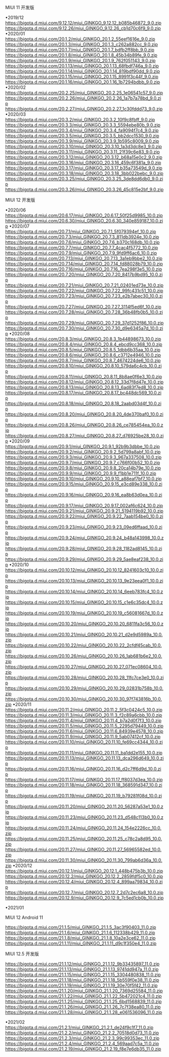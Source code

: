 MIUI 11 开发版

•2019/12
https://bigota.d.miui.com/9.12.12/miui_GINKGO_9.12.12_b085b46872_9.0.zip
https://bigota.d.miui.com/9.12.26/miui_GINKGO_9.12.26_cb1d70c6f9_9.0.zip
•2020/01
https://bigota.d.miui.com/20.1.2/miui_GINKGO_20.1.2_55eef1616e_9.0.zip
https://bigota.d.miui.com/20.1.3/miui_GINKGO_20.1.3_c262a882cc_9.0.zip
https://bigota.d.miui.com/20.1.7/miui_GINKGO_20.1.7_bdfb2ff8bb_9.0.zip
https://bigota.d.miui.com/20.1.8/miui_GINKGO_20.1.8_45b34b89fe_9.0.zip
https://bigota.d.miui.com/20.1.9/miui_GINKGO_20.1.9_762f051143_9.0.zip
https://bigota.d.miui.com/20.1.13/miui_GINKGO_20.1.13_68fbdf746a_9.0.zip
https://bigota.d.miui.com/20.1.14/miui_GINKGO_20.1.14_819bdf90dd_9.0.zip
https://bigota.d.miui.com/20.1.15/miui_GINKGO_20.1.15_8991f3c44f_9.0.zip
https://bigota.d.miui.com/20.1.16/miui_GINKGO_20.1.16_1b7294bdbb_9.0.zip
•2020/02
https://bigota.d.miui.com/20.2.25/miui_GINKGO_20.2.25_1e06541c57_9.0.zip
https://bigota.d.miui.com/20.2.26/miui_GINKGO_20.2.26_1a7b7a78bd_9.0.zip
https://bigota.d.miui.com/20.2.27/miui_GINKGO_20.2.27_1c30fddd73_9.0.zip
•2020/03
https://bigota.d.miui.com/20.3.2/miui_GINKGO_20.3.2_10f9c8fbff_9.0.zip
https://bigota.d.miui.com/20.3.3/miui_GINKGO_20.3.3_5594ebe80b_9.0.zip
https://bigota.d.miui.com/20.3.4/miui_GINKGO_20.3.4_fa9094f7c4_9.0.zip
https://bigota.d.miui.com/20.3.5/miui_GINKGO_20.3.5_bb2dcc1530_9.0.zip
https://bigota.d.miui.com/20.3.9/miui_GINKGO_20.3.9_1b595c8009_9.0.zip
https://bigota.d.miui.com/20.3.10/miui_GINKGO_20.3.10_1a3d3dc8e3_9.0.zip
https://bigota.d.miui.com/20.3.11/miui_GINKGO_20.3.11_21f39c6e83_9.0.zip
https://bigota.d.miui.com/20.3.12/miui_GINKGO_20.3.12_b68a15e0c2_9.0.zip
https://bigota.d.miui.com/20.3.16/miui_GINKGO_20.3.16_459c6f381a_9.0.zip
https://bigota.d.miui.com/20.3.17/miui_GINKGO_20.3.17_b35a73549d_9.0.zip
https://bigota.d.miui.com/20.3.18/miui_GINKGO_20.3.18_3bb022bebc_9.0.zip
https://bigota.d.miui.com/20.3.25/miui_GINKGO_20.3.25_3de8dd6db0_9.0.zip
https://bigota.d.miui.com/20.3.26/miui_GINKGO_20.3.26_45c815e2bf_9.0.zip

MIUI 12 开发版

•2020/06
https://bigota.d.miui.com/20.6.17/miui_GINKGO_20.6.17_50f25d9985_10.0.zip
https://bigota.d.miui.com/20.6.30/miui_GINKGO_20.6.30_340e859187_10.0.zip
•2020/07
https://bigota.d.miui.com/20.7.1/miui_GINKGO_20.7.1_5f079394ef_10.0.zip
https://bigota.d.miui.com/20.7.3/miui_GINKGO_20.7.3_811db3924e_10.0.zip
https://bigota.d.miui.com/20.7.6/miui_GINKGO_20.7.6_b370c168db_10.0.zip
https://bigota.d.miui.com/20.7.7/miui_GINKGO_20.7.7_4cac4f5772_10.0.zip
https://bigota.d.miui.com/20.7.9/miui_GINKGO_20.7.9_9fd9ff6ac6_10.0.zip
https://bigota.d.miui.com/20.7.13/miui_GINKGO_20.7.13_3a1eb9bbe2_10.0.zip
https://bigota.d.miui.com/20.7.14/miui_GINKGO_20.7.14_fd88028b79_10.0.zip
https://bigota.d.miui.com/20.7.16/miui_GINKGO_20.7.16_7ea298f3e5_10.0.zip
https://bigota.d.miui.com/20.7.20/miui_GINKGO_20.7.20_8417b9bd95_10.0.zip
https://bigota.d.miui.com/20.7.21/miui_GINKGO_20.7.21_02401ed73e_10.0.zip
https://bigota.d.miui.com/20.7.22/miui_GINKGO_20.7.22_99fc431c51_10.0.zip
https://bigota.d.miui.com/20.7.23/miui_GINKGO_20.7.23_e2b7abec30_10.0.zip
https://bigota.d.miui.com/20.7.27/miui_GINKGO_20.7.27_3114f5ed6f_10.0.zip
https://bigota.d.miui.com/20.7.28/miui_GINKGO_20.7.28_36b48fb0b5_10.0.zip
https://bigota.d.miui.com/20.7.29/miui_GINKGO_20.7.29_37d1252f86_10.0.zip
https://bigota.d.miui.com/20.7.30/miui_GINKGO_20.7.30_d9e6345a7d_10.0.zip
•2020/08
https://bigota.d.miui.com/20.8.3/miui_GINKGO_20.8.3_1b44898673_10.0.zip
https://bigota.d.miui.com/20.8.4/miui_GINKGO_20.8.4_ebcd9cc368_10.0.zip
https://bigota.d.miui.com/20.8.5/miui_GINKGO_20.8.5_1dbb6b35aa_10.0.zip
https://bigota.d.miui.com/20.8.6/miui_GINKGO_20.8.6_c3712e4946_10.0.zip
https://bigota.d.miui.com/20.8.7/miui_GINKGO_20.8.7_4674224de6_10.0.zip
https://bigota.d.miui.com/20.8.10/miui_GINKGO_20.8.10_579da6c4cb_10.0.zip
https://bigota.d.miui.com/20.8.11/miui_GINKGO_20.8.11_8b8ae0f6e3_10.0.zip
https://bigota.d.miui.com/20.8.12/miui_GINKGO_20.8.12_33d7f8d47e_10.0.zip
https://bigota.d.miui.com/20.8.13/miui_GINKGO_20.8.13_6ad83f7ed8_10.0.zip
https://bigota.d.miui.com/20.8.17/miui_GINKGO_20.8.17_bc448dc569_10.0.zip
https://bigota.d.miui.com/20.8.18/miui_GINKGO_20.8.18_2aabd03d4f_10.0.zip
https://bigota.d.miui.com/20.8.20/miui_GINKGO_20.8.20_4de370baf0_10.0.zip
https://bigota.d.miui.com/20.8.26/miui_GINKGO_20.8.26_ce785454ea_10.0.zip
https://bigota.d.miui.com/20.8.27/miui_GINKGO_20.8.27_d76925be28_10.0.zip
•2020/09
https://bigota.d.miui.com/20.9.1/miui_GINKGO_20.9.1_92b9b3dbbe_10.0.zip
https://bigota.d.miui.com/20.9.2/miui_GINKGO_20.9.2_5d799a8abf_10.0.zip
https://bigota.d.miui.com/20.9.3/miui_GINKGO_20.9.3_967a337508_10.0.zip
https://bigota.d.miui.com/20.9.7/miui_GINKGO_20.9.7_c766f00b52_10.0.zip
https://bigota.d.miui.com/20.9.8/miui_GINKGO_20.9.8_20ca14b79e_10.0.zip
https://bigota.d.miui.com/20.9.9/miui_GINKGO_20.9.9_f1bb1e711f_10.0.zip
https://bigota.d.miui.com/20.9.10/miui_GINKGO_20.9.10_a88eaf7bf7_10.0.zip
https://bigota.d.miui.com/20.9.15/miui_GINKGO_20.9.15_e3cd89e338_10.0.zip
https://bigota.d.miui.com/20.9.16/miui_GINKGO_20.9.16_ea8b63d0ea_10.0.zip
https://bigota.d.miui.com/20.9.17/miui_GINKGO_20.9.17_002af6c624_10.0.zip
https://bigota.d.miui.com/20.9.21/miui_GINKGO_20.9.21_5194119b92_10.0.zip
https://bigota.d.miui.com/20.9.22/miui_GINKGO_20.9.22_7aab154be0_10.0.zip
https://bigota.d.miui.com/20.9.23/miui_GINKGO_20.9.23_09ed6ffaad_10.0.zip
https://bigota.d.miui.com/20.9.24/miui_GINKGO_20.9.24_b48a143998_10.0.zip
https://bigota.d.miui.com/20.9.28/miui_GINKGO_20.9.28_1182ad8145_10.0.zip
https://bigota.d.miui.com/20.9.29/miui_GINKGO_20.9.29_5ae8eaf238_10.0.zip
•2020/10
https://bigota.d.miui.com/20.10.12/miui_GINKGO_20.10.12_8241603c10_10.0.zip
https://bigota.d.miui.com/20.10.13/miui_GINKGO_20.10.13_9e23eea0f1_10.0.zip
https://bigota.d.miui.com/20.10.14/miui_GINKGO_20.10.14_6eeb783fc4_10.0.zip
https://bigota.d.miui.com/20.10.15/miui_GINKGO_20.10.15_c1e6c35dc4_10.0.zip
https://bigota.d.miui.com/20.10.19/miui_GINKGO_20.10.19_c56081667d_10.0.zip
https://bigota.d.miui.com/20.10.20/miui_GINKGO_20.10.20_6811fa3c56_10.0.zip
https://bigota.d.miui.com/20.10.21/miui_GINKGO_20.10.21_d2e9d5989a_10.0.zip
https://bigota.d.miui.com/20.10.22/miui_GINKGO_20.10.22_2cfdf45cab_10.0.zip
https://bigota.d.miui.com/20.10.26/miui_GINKGO_20.10.26_1ab681b6e2_10.0.zip
https://bigota.d.miui.com/20.10.27/miui_GINKGO_20.10.27_071ec08604_10.0.zip
https://bigota.d.miui.com/20.10.28/miui_GINKGO_20.10.28_11fc7ce3e0_10.0.zip
https://bigota.d.miui.com/20.10.29/miui_GINKGO_20.10.29_02831b758b_10.0.zip
https://bigota.d.miui.com/20.10.30/miui_GINKGO_20.10.30_97f743816b_10.0.zip
•2020/11
https://bigota.d.miui.com/20.11.2/miui_GINKGO_20.11.2_5f3c0424c5_10.0.zip
https://bigota.d.miui.com/20.11.3/miui_GINKGO_20.11.3_f2c89a6cbb_10.0.zip
https://bigota.d.miui.com/20.11.4/miui_GINKGO_20.11.4_b7a2d0f7f3_10.0.zip
https://bigota.d.miui.com/20.11.5/miui_GINKGO_20.11.5_2295d79449_10.0.zip
https://bigota.d.miui.com/20.11.6/miui_GINKGO_20.11.6_84939e4578_10.0.zip
https://bigota.d.miui.com/20.11.9/miui_GINKGO_20.11.9_5ab07412cf_10.0.zip
https://bigota.d.miui.com/20.11.10/miui_GINKGO_20.11.10_fe69cc4344_10.0.zip
https://bigota.d.miui.com/20.11.11/miui_GINKGO_20.11.11_ba1dd2e155_10.0.zip
https://bigota.d.miui.com/20.11.13/miui_GINKGO_20.11.13_dca296d649_10.0.zip
https://bigota.d.miui.com/20.11.16/miui_GINKGO_20.11.16_d2c7ff6d9d_10.0.zip
https://bigota.d.miui.com/20.11.17/miui_GINKGO_20.11.17_ff8037d3ea_10.0.zip
https://bigota.d.miui.com/20.11.18/miui_GINKGO_20.11.18_368591d347_10.0.zip
https://bigota.d.miui.com/20.11.19/miui_GINKGO_20.11.19_b79281f08d_10.0.zip
https://bigota.d.miui.com/20.11.20/miui_GINKGO_20.11.20_56287a53e1_10.0.zip
https://bigota.d.miui.com/20.11.23/miui_GINKGO_20.11.23_d548c113b0_10.0.zip
https://bigota.d.miui.com/20.11.24/miui_GINKGO_20.11.24_154e2226cc_10.0.zip
https://bigota.d.miui.com/20.11.25/miui_GINKGO_20.11.25_c78c2a8d95_10.0.zip
https://bigota.d.miui.com/20.11.27/miui_GINKGO_20.11.27_56965582ed_10.0.zip
https://bigota.d.miui.com/20.11.30/miui_GINKGO_20.11.30_799ab6d36a_10.0.zip
•2020/12
https://bigota.d.miui.com/20.12.1/miui_GINKGO_20.12.1_448b475b3b_10.0.zip
https://bigota.d.miui.com/20.12.2/miui_GINKGO_20.12.2_2859fdf5c0_10.0.zip
https://bigota.d.miui.com/20.12.4/miui_GINKGO_20.12.4_899aa79834_10.0.zip
https://bigota.d.miui.com/20.12.7/miui_GINKGO_20.12.7_2d7c2ec6a8_10.0.zip
https://bigota.d.miui.com/20.12.9/miui_GINKGO_20.12.9_7c5ed1cb0b_10.0.zip

•2021/01

MIUI 12 Android 11

https://bigota.d.miui.com/21.1.5/miui_GINKGO_21.1.5_3ac3f90403_11.0.zip
https://bigota.d.miui.com/21.1.6/miui_GINKGO_21.1.6_112338b429_11.0.zip
https://bigota.d.miui.com/21.1.8/miui_GINKGO_21.1.8_10a2e3ce62_11.0.zip
https://bigota.d.miui.com/21.1.11/miui_GINKGO_21.1.11_d9c1f350e4_11.0.zip

MIUI 12.5 开发版

https://bigota.d.miui.com/21.1.12/miui_GINKGO_21.1.12_9b33435897_11.0.zip
https://bigota.d.miui.com/21.1.13/miui_GINKGO_21.1.13_9741dd947a_11.0.zip
https://bigota.d.miui.com/21.1.15/miui_GINKGO_21.1.15_3304480838_11.0.zip
https://bigota.d.miui.com/21.1.18/miui_GINKGO_21.1.18_5b559f0e38_11.0.zip
https://bigota.d.miui.com/21.1.19/miui_GINKGO_21.1.19_30e70f5f42_11.0.zip
https://bigota.d.miui.com/21.1.20/miui_GINKGO_21.1.20_7369d25584_11.0.zip
https://bigota.d.miui.com/21.1.22/miui_GINKGO_21.1.22_5b472021c4_11.0.zip
https://bigota.d.miui.com/21.1.25/miui_GINKGO_21.1.25_6bd1568839_11.0.zip
https://bigota.d.miui.com/21.1.26/miui_GINKGO_21.1.26_7c7f38ea80_11.0.zip
https://bigota.d.miui.com/21.1.28/miui_GINKGO_21.1.28_e061536096_11.0.zip

•2021/02
https://bigota.d.miui.com/21.2.1/miui_GINKGO_21.2.1_de24f9c1f7_11.0.zip
https://bigota.d.miui.com/21.2.2/miui_GINKGO_21.2.2_70518d0d73_11.0.zip
https://bigota.d.miui.com/21.2.3/miui_GINKGO_21.2.3_99c99353ec_11.0.zip
https://bigota.d.miui.com/21.2.4/miui_GINKGO_21.2.4_569aad7c5a_11.0.zip
https://bigota.d.miui.com/21.2.19/miui_GINKGO_21.2.19_f8e7e6db35_11.0.zip
